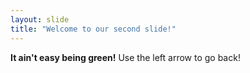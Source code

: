 ```yaml
---
layout: slide
title: "Welcome to our second slide!"
---
```

**It ain't easy being green!**
Use the left arrow to go back!
